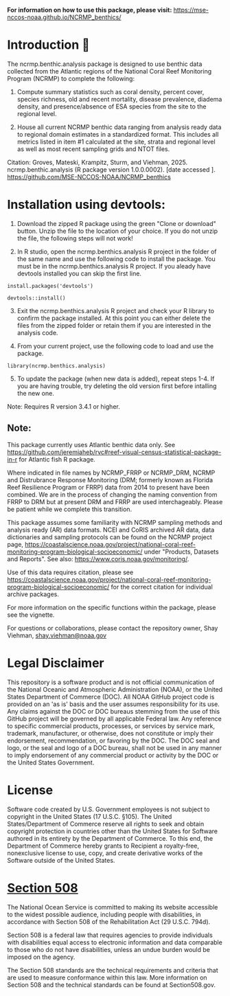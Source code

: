 
**For information on how to use this package, please visit:** https://mse-nccos-noaa.github.io/NCRMP_benthics/ 

# Introduction 🪸

The ncrmp.benthic.analysis package is designed to use benthic data collected from the Atlantic regions of the National Coral Reef Monitoring Program (NCRMP) to complete the following:

1. Compute summary statistics such as coral density, percent cover, species richness, old and recent mortality, disease prevalence, diadema density, and presence/absence of ESA species from the site to the regional level. 

2. House all current NCRMP benthic data ranging from analysis ready data to regional domain estimates in a standardized format. This includes all metrics listed in item #1 calculated at the site, strata and regional level as well as most recent sampling grids and NTOT files. 

Citation: Groves, Mateski, Krampitz, Sturm, and Viehman, 2025. ncrmp.benthic.analysis (R package version 1.0.0.0002). [date accessed ]. https://github.com/MSE-NCCOS-NOAA/NCRMP_benthics

# Installation using devtools: 

1. Download the zipped R package using the green "Clone or download" button. Unzip the file to the location of your choice. If you do not unzip the file, the following steps will not work!

2. In R studio, open the ncrmp.benthics.analysis R project in the folder of the same name and use the following code to install the package. You must be in the ncrmp.benthics.analysis R project. If you aleady have devtools installed you can skip the first line. 

```
install.packages('devtools')

devtools::install()
```
3. Exit the ncrmp.benthics.analysis R project and check your R library to confirm the package installed. At this point you can either delete the files from the zipped folder or retain them if you are interested in the analysis code. 

4. From your current project, use the following code to load and use the package. 

```
library(ncrmp.benthics.analysis) 
```
5. To update the package (when new data is added), repeat steps 1-4. If you are having trouble, try deleting the old version first before intalling the new one. 

Note: Requires R version 3.4.1 or higher.

## Note: 

This package currently uses Atlantic benthic data only. See https://github.com/jeremiaheb/rvc#reef-visual-census-statistical-package-in-r for Atlantic fish R package.

Where indicated in file names by NCRMP_FRRP or NCRMP_DRM, NCRMP and Distrubrance Response Monitoring (DRM; formerly known as Florida Reef Resilience Program or FRRP) data from 2014 to present have been combined. We are in the process of changing the naming convention from FRRP to DRM but at present DRM and FRRP are used interchageably. Please be patient while we complete this transition. 

This package assumes some familiarity with NCRMP sampling methods and analysis ready (AR) data formats. NCEI and CoRIS archived AR data, data dictionaries and sampling protocols can be found on the NCRMP project page, https://coastalscience.noaa.gov/project/national-coral-reef-monitoring-program-biological-socioeconomic/ under "Products, Datasets and Reports". See also: https://www.coris.noaa.gov/monitoring/.

Use of this data requires citation, please see https://coastalscience.noaa.gov/project/national-coral-reef-monitoring-program-biological-socioeconomic/ for the correct citation for individual archive packages. 

For more information on the specific functions within the package, please see the vignette. 

For questions or collaborations, please contact the repository owner, Shay Viehman, shay.viehman@noaa.gov 



# Legal Disclaimer
This repository is a software product and is not official communication of the National Oceanic and Atmospheric Administration (NOAA), or the United States Department of Commerce (DOC). All NOAA GitHub project code is provided on an 'as is' basis and the user assumes responsibility for its use. Any claims against the DOC or DOC bureaus stemming from the use of this GitHub project will be governed by all applicable Federal law. Any reference to specific commercial products, processes, or services by service mark, trademark, manufacturer, or otherwise, does not constitute or imply their endorsement, recommendation, or favoring by the DOC. The DOC seal and logo, or the seal and logo of a DOC bureau, shall not be used in any manner to imply endorsement of any commercial product or activity by the DOC or the United States Government.

# License 

Software code created by U.S. Government employees is not subject to copyright in the United States (17 U.S.C. §105). The United States/Department of Commerce reserve all rights to seek and obtain copyright protection in countries other than the United States for Software authored in its entirety by the Department of Commerce. To this end, the Department of Commerce hereby grants to Recipient a royalty-free, nonexclusive license to use, copy, and create derivative works of the Software outside of the United States.


# [Section 508](https://oceanservice.noaa.gov/accessibility-statement.html)

The National Ocean Service is committed to making its website accessible to the widest possible audience, including people with disabilities, in accordance with Section 508 of the Rehabilitation Act (29 U.S.C. 794d).

Section 508 is a federal law that requires agencies to provide individuals with disabilities equal access to electronic information and data comparable to those who do not have disabilities, unless an undue burden would be imposed on the agency.

The Section 508 standards are the technical requirements and criteria that are used to measure conformance within this law. More information on Section 508 and the technical standards can be found at Section508.gov.
